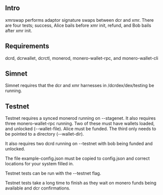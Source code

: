 ## Intro

xmrswap performs adaptor signature swaps between dcr and xmr. There are four
tests; success, Alice bails before xmr init, refund, and Bob bails after xmr init.

## Requirements

dcrd, dcrwallet, dcrctl, monerod, monero-wallet-rpc, and monero-wallet-cli

## Simnet

Simnet requires that the dcr and xmr harnesses in /dcrdex/dex/testing be running.

## Testnet

Testnet requires a synced monerod running on --stagenet. It also requires three
monero-wallet-rpc running. Two of these must have wallets loaded, and
unlocked (--wallet-file). Alice must be funded. The third only needs to be
pointed to a directory (--wallet-dir).

It also requires two dcrd running on --testnet with bob being funded and unlocked.

The file example-config.json must be copied to config.json and correct locations
for your system filled in.

Testnet tests can be run with the --testnet flag.

Testnet tests take a long time to finish as they wait on monero funds being
available and dcr confirmations.
